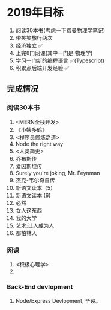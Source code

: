 # 2019年目标

1. 阅读30本书(考虑一下费曼物理学笔记)
2. 带笑笑旅行两次
3. 经济独立     ✅
4. 上完8门网课(其中一门是 物理学)
5. 学习一门新的编程语言  ✅(Typescript)
6. 积累点后端开发经验   ✅

## 完成情况

### 阅读30本书

1. <MERN全栈开发>
2. 《小姨多鹤》
3. <程序员修炼之道>
4. Node the right way
5. <人类简史>
6. 乔布斯传
7. 爱因斯坦传
8. Surely you're joking, Mr. Feynman
9. 杰克-韦尔奇自传
10. 新语文读本（5）
11. 新语文读本 (6)
12. 必然
13. 女人这东西
14. 我的大学
15. 艺术:让人成为人
16. 都柏林人

### 网课

1. <积极心理学>
2. <Learn how to learn>

### Back-End devlopment

1. Node/Express Devlopment, 毕设。